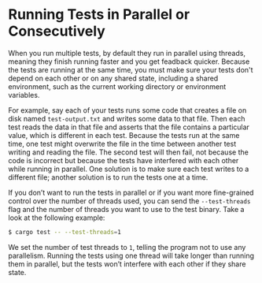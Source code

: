 # Running Tests in Parallel or Consecutively

When you run multiple tests, by default they run in parallel using threads, meaning they finish running faster and you get feadback quicker. Because the tests are running at the same time, you must make sure your tests don't depend on each other or on any shared state, including a shared environment, such as  the current working directory or environment variables.

For example, say each of your tests runs some code that creates a file on disk named `test-output.txt` and writes some data to that file. Then each test reads the data in that file and asserts that the file contains a particular value, which is different in each test. Because the tests run at the same time, one test might overwrite the file in the time between another test writing and reading the file. The second test will then fail, not because the code is incorrect but because the tests have interfered with each other while running in parallel. One solution is to make sure each test writes to a different file; another solution is to run the tests one at a time.

If you don’t want to run the tests in parallel or if you want more fine-grained control over the number of threads used, you can send the `--test-threads` flag and the number of threads you want to use to the test binary. Take a look at the following example:

```bash
$ cargo test -- --test-threads=1
```

We set the number of test threads to `1`, telling the program not to use any parallelism. Running the tests using one thread will take longer than running them in parallel, but the tests won’t interfere with each other if they share state.